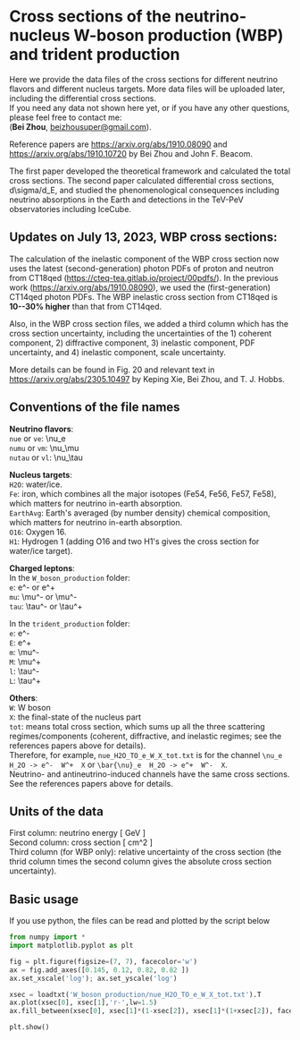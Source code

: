 # Cross sections of the neutrino-nucleus W-boson production (WBP) and trident production

Here we provide the data files of the cross sections for different neutrino flavors and different nucleus targets. More data files will be uploaded later, including the differential cross sections.   
If you need any data not shown here yet, or if you have any other questions, please feel free to contact me:  
    (**Bei Zhou**, beizhousuper@gmail.com).  

Reference papers are https://arxiv.org/abs/1910.08090 and https://arxiv.org/abs/1910.10720 by Bei Zhou and John F. Beacom. 

The first paper developed the theoretical framework and calculated the total cross sections. The second paper calculated differential cross sections, d\sigma/d_E, and studied the phenomenological consequences including neutrino absorptions in the Earth and detections in the TeV-PeV observatories including IceCube.

## Updates on July 13, 2023, WBP cross sections:
The calculation of the inelastic component of the WBP cross section now uses the latest (second-generation) photon PDFs of proton and neutron from CT18qed (https://cteq-tea.gitlab.io/project/00pdfs/).  In the previous work (https://arxiv.org/abs/1910.08090), we used the (first-generation) CT14qed photon PDFs. The WBP inelastic cross section from CT18qed is **10--30% higher** than that from CT14qed.

Also, in the WBP cross section files, we added a third column which has the cross section uncertainty, including the uncertainties of the 1) coherent component, 2) diffractive component, 3) inelastic component, PDF uncertainty, and 4) inelastic component, scale uncertainty.

More details can be found in Fig. 20 and relevant text in https://arxiv.org/abs/2305.10497 by Keping Xie, Bei Zhou, and T. J. Hobbs.


## Conventions of the file names

**Neutrino flavors**:  
``nue`` or ``ve``: \nu_e  
``numu`` or ``vm``: \nu_\mu  
``nutau`` or ``vl``: \nu_\tau  

**Nucleus targets**:  
``H2O``: water/ice.  
``Fe``: iron, which combines all the major isotopes (Fe54, Fe56, Fe57, Fe58), which matters for neutrino in-earth absorption.  
``EarthAvg``: Earth's averaged (by number density) chemical composition, which matters for neutrino in-earth absorption.  
``O16``: Oxygen 16.  
``H1``: Hydrogen 1 (adding O16 and two H1's gives the cross section for water/ice target).  

**Charged leptons**:  
In the ``W_boson_production`` folder:  
``e``: e^- or e^+  
``mu``: \mu^- or \mu^-  
``tau``: \tau^- or \tau^+     

In the ``trident_production`` folder:  
``e``: e^-  
``E``: e^+  
``m``: \mu^-  
``M``: \mu^+  
``l``: \tau^-  
``L``: \tau^+     

**Others**:  
``W``: W boson  
``X``: the final-state of the nucleus part    
``tot``: means total cross section, which sums up all the three scattering regimes/components (coherent, diffractive, and inelastic regimes; see the references papers above for details).  
Therefore, for example, ``nue_H2O_TO_e_W_X_tot.txt`` is for the channel ``\nu_e  H_2O -> e^-  W^+  X`` or ``\bar{\nu}_e  H_2O -> e^+  W^-  X``.  
Neutrino- and antineutrino-induced channels have the same cross sections. See the references papers above for details.  


## Units of the data
First column: neutrino energy  [ GeV ]  
Second column: cross section  [ cm^2 ]  
Third column (for WBP only): relative uncertainty of the cross section (the thrid column times the second column gives the absolute cross section uncertainty).


## Basic usage

If you use python, the files can be read and plotted by the script below  
```python
from numpy import *
import matplotlib.pyplot as plt

fig = plt.figure(figsize=(7, 7), facecolor='w')
ax = fig.add_axes([0.145, 0.12, 0.82, 0.82 ])
ax.set_xscale('log'); ax.set_yscale('log')

xsec = loadtxt('W_boson_production/nue_H2O_TO_e_W_X_tot.txt').T
ax.plot(xsec[0], xsec[1],'r-',lw=1.5)
ax.fill_between(xsec[0], xsec[1]*(1-xsec[2]), xsec[1]*(1+xsec[2]), facecolor='r', alpha=0.3)

plt.show()
```
